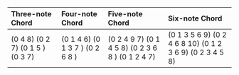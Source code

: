 

| Three-note Chord  | Four-note Chord  | Five-note Chord  | Six-note Chord  |
| :---- | :---- | :---- | :---- |
| (0 4 8\) (0 2 7\)   (0 1 5 ) (0 3 7\) | (0 1 4 6\) (0 1 3 7 ) (0 2 6 8 )  | (0 2 4 9 7\) (0 1 4 5 8\) (0 2 3 6 8 ) (0 1 2 4 7\) | (0 1 3 5 6 9\)  (0 2 4 6 8 10\)  (0 1 2 3 6 9\)  (0 2 3 4 5 8\) |


